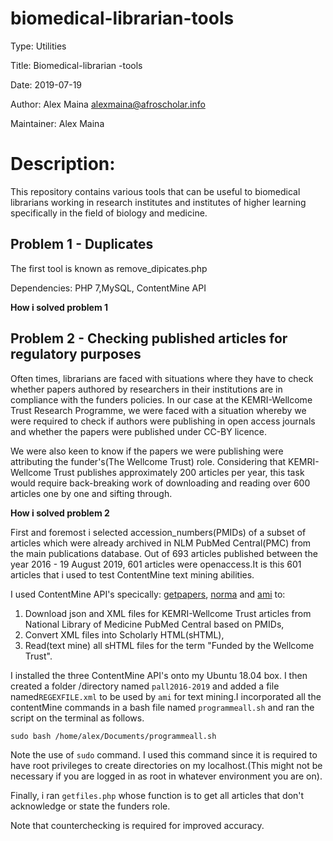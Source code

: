 # biomedical-librarian-tools

Type: Utilities

Title: Biomedical-librarian -tools

Date: 2019-07-19

Author: Alex Maina <alexmaina@afroscholar.info>

Maintainer: Alex Maina

# Description: 
This repository contains various tools that can be useful to biomedical librarians working in research institutes and institutes of higher learning specifically in the field of biology and medicine.

## Problem 1 - Duplicates

The first tool is known as remove_dipicates.php

Dependencies: PHP 7,MySQL, ContentMine API


**How i solved problem 1**

## Problem 2 - Checking published articles for regulatory purposes


Often times, librarians are faced with situations where they have to check whether papers authored by researchers in their institutions are in compliance with the funders policies. In our case at the KEMRI-Wellcome Trust Research Programme, we were faced with a situation whereby we were required to check if authors were publishing in open access journals and whether the papers were published under CC-BY licence.

We were also keen to know if the papers we were publishing were attributing the funder's(The Wellcome Trust) role. Considering that KEMRI-Wellcome Trust publishes approximately 200 articles per year, this task would require back-breaking work of downloading and reading over 600 articles one by one and sifting through.

**How i solved problem 2**

First and foremost i selected accession_numbers(PMIDs) of a subset of articles which were already archived in NLM PubMed Central(PMC) from the main publications database. Out of 693 articles published between the year 2016 - 19 August 2019, 601 articles were openaccess.It is this 601 articles that i used to test ContentMine text mining abilities.

I used ContentMine API's specically: [getpapers](https://github.com/ContentMine/workshop-resources/blob/master/software-tutorials/getpapers/README.md), [norma](https://github.com/ContentMine/workshop-resources/blob/master/software-tutorials/norma/README.md) and [ami](https://github.com/ContentMine/workshop-resources/tree/master/software-tutorials/ami) to:
1. Download json and XML files for KEMRI-Wellcome Trust articles from National Library of Medicine PubMed Central based on PMIDs,
2. Convert XML files into Scholarly HTML(sHTML),
3. Read(text mine) all sHTML files for the term "Funded by the Wellcome Trust".

I installed the three ContentMine API's onto my Ubuntu 18.04 box. I then created a folder /directory named `pall2016-2019` and added a file named`REGEXFILE.xml` to be used by `ami` for text mining.I incorporated all the contentMine commands in a bash file named `programmeall.sh` and ran the script on the terminal as follows. 

`sudo bash /home/alex/Documents/programmeall.sh`

Note the use of `sudo` command. I used this command since it is required to have root privileges to create directories on my localhost.(This might not be necessary if you are logged in as root in whatever environment you are on).

Finally, i ran `getfiles.php` whose function is to get all articles that don't acknowledge or state the funders role.

Note that counterchecking is required for improved accuracy.




